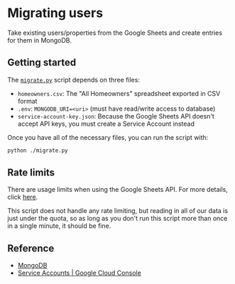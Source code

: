 # Migrating users

Take existing users/properties from the Google Sheets and create entries
for them in MongoDB.

## Getting started

The [`migrate.py`](./migrate.py) script depends on three files:

- `homeowners.csv`: The "All Homeowners" spreadsheet exported in CSV format
- `.env`: `MONGODB_URI=<uri>` (must have read/write access to database)
- `service-account-key.json`: Because the Google Sheets API doesn't accept API
  keys, you must create a Service Account instead

Once you have all of the necessary files, you can run the script with:

```bash
python ./migrate.py
```

## Rate limits

There are usage limits when using the Google Sheets API. For more details,
click [here](https://developers.google.com/sheets/api/limits).

This script does not handle any rate limiting, but reading in all of our data
is just under the quota, so as long as you don't run this script more than once
in a single minute, it should be fine.

## Reference

- [MongoDB](https://www.mongodb.com)
- [Service Accounts | Google Cloud Console](https://console.cloud.google.com/projectselector2/iam-admin/serviceaccounts)
